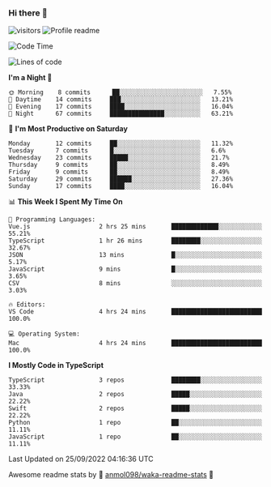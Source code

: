 ### Hi there 👋  
![visitors](https://visitor-badge.laobi.icu/badge?page_id=leverglowh) ![Profile readme](https://github.com/leverglowh/leverglowh/workflows/Profile%20readme/badge.svg?branch=master)

<!--START_SECTION:waka-->
![Code Time](http://img.shields.io/badge/Code%20Time-1%2C375%20hrs%2010%20mins-blue)

![Lines of code](https://img.shields.io/badge/From%20Hello%20World%20I%27ve%20Written-18%20Thousand%20lines%20of%20code-blue)

**I'm a Night 🦉** 

```text
🌞 Morning    8 commits      ██░░░░░░░░░░░░░░░░░░░░░░░   7.55% 
🌆 Daytime    14 commits     ███░░░░░░░░░░░░░░░░░░░░░░   13.21% 
🌃 Evening    17 commits     ████░░░░░░░░░░░░░░░░░░░░░   16.04% 
🌙 Night      67 commits     ███████████████░░░░░░░░░░   63.21%

```
📅 **I'm Most Productive on Saturday** 

```text
Monday       12 commits     ██░░░░░░░░░░░░░░░░░░░░░░░   11.32% 
Tuesday      7 commits      █░░░░░░░░░░░░░░░░░░░░░░░░   6.6% 
Wednesday    23 commits     █████░░░░░░░░░░░░░░░░░░░░   21.7% 
Thursday     9 commits      ██░░░░░░░░░░░░░░░░░░░░░░░   8.49% 
Friday       9 commits      ██░░░░░░░░░░░░░░░░░░░░░░░   8.49% 
Saturday     29 commits     ██████░░░░░░░░░░░░░░░░░░░   27.36% 
Sunday       17 commits     ████░░░░░░░░░░░░░░░░░░░░░   16.04%

```


📊 **This Week I Spent My Time On** 

```text
💬 Programming Languages: 
Vue.js                   2 hrs 25 mins       █████████████░░░░░░░░░░░░   55.21% 
TypeScript               1 hr 26 mins        ████████░░░░░░░░░░░░░░░░░   32.67% 
JSON                     13 mins             █░░░░░░░░░░░░░░░░░░░░░░░░   5.17% 
JavaScript               9 mins              █░░░░░░░░░░░░░░░░░░░░░░░░   3.65% 
CSV                      8 mins              ░░░░░░░░░░░░░░░░░░░░░░░░░   3.03%

🔥 Editors: 
VS Code                  4 hrs 24 mins       █████████████████████████   100.0%

💻 Operating System: 
Mac                      4 hrs 24 mins       █████████████████████████   100.0%

```

**I Mostly Code in TypeScript** 

```text
TypeScript               3 repos             ████████░░░░░░░░░░░░░░░░░   33.33% 
Java                     2 repos             █████░░░░░░░░░░░░░░░░░░░░   22.22% 
Swift                    2 repos             █████░░░░░░░░░░░░░░░░░░░░   22.22% 
Python                   1 repo              ██░░░░░░░░░░░░░░░░░░░░░░░   11.11% 
JavaScript               1 repo              ██░░░░░░░░░░░░░░░░░░░░░░░   11.11%

```



 Last Updated on 25/09/2022 04:16:36 UTC
<!--END_SECTION:waka-->


Awesome readme stats by :star2: [anmol098/waka-readme-stats](https://github.com/anmol098/waka-readme-stats) :star2:
